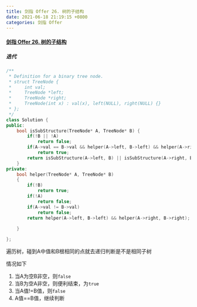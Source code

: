 ```yaml
---
title: 剑指 Offer 26. 树的子结构
date: 2021-06-18 21:19:15 +0800
categories: 剑指 Offer
---
```

#### [剑指 Offer 26. 树的子结构](https://leetcode-cn.com/problems/shu-de-zi-jie-gou-lcof/)

##### 迭代
```c++
/**
 * Definition for a binary tree node.
 * struct TreeNode {
 *     int val;
 *     TreeNode *left;
 *     TreeNode *right;
 *     TreeNode(int x) : val(x), left(NULL), right(NULL) {}
 * };
 */
class Solution {
public:
    bool isSubStructure(TreeNode* A, TreeNode* B) {
        if(!B || !A)
            return false;
        if(A->val == B->val && helper(A->left, B->left) && helper(A->right, B->right))
            return true;
        return isSubStructure(A->left, B) || isSubStructure(A->right, B);
    }
private:
    bool helper(TreeNode* A, TreeNode* B)
    {
        if(!B)
            return true;
        if(!A)
            return false;
        if(A->val != B->val)
            return false;
        return helper(A->left, B->left) && helper(A->right, B->right);
        
    }

};
```

遍历树，碰到A中值和B根相同的点就去递归判断是不是相同子树

情况如下

1. 当A为空B非空，则`false`
2. 当B为空A非空，则便利结束，为`true`
3. 当A值!=B值，则`false`
4. A值==B值，继续判断
